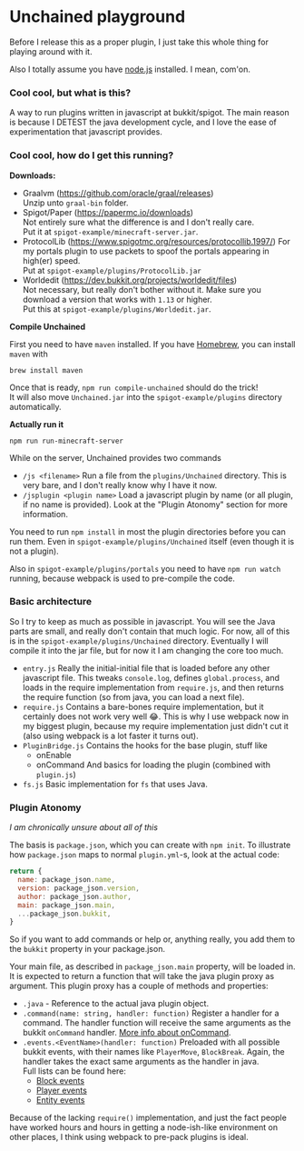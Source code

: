 # Unchained playground

Before I release this as a proper plugin, I just take this whole thing for playing around with it.

Also I totally assume you have [node.js](https://nodejs.org/en/) installed.
I mean, com'on.

### Cool cool, but what is this?

A way to run plugins written in javascript at bukkit/spigot.
The main reason is because I DETEST the java development cycle,
and I love the ease of experimentation that javascript provides.

### Cool cool, how do I get this running?

**Downloads:**
- Graalvm (https://github.com/oracle/graal/releases)  
  Unzip unto `graal-bin` folder.
- Spigot/Paper (https://papermc.io/downloads)  
  Not entirely sure what the difference is and I don't really care.  
  Put it at `spigot-example/minecraft-server.jar`.
- ProtocolLib (https://www.spigotmc.org/resources/protocollib.1997/)
  For my portals plugin to use packets to spoof the portals appearing in high(er) speed.  
  Put at `spigot-example/plugins/ProtocolLib.jar`
- Worldedit (https://dev.bukkit.org/projects/worldedit/files)  
  Not necessary, but really don't bother without it.
  Make sure you download a version that works with `1.13` or higher.   
  Put this at `spigot-example/plugins/Worldedit.jar`.

**Compile Unchained**

First you need to have `maven` installed. If you have [Homebrew](https://brew.sh/), you can install `maven` with

```
brew install maven
```

Once that is ready, `npm run compile-unchained` should do the trick!  
It will also move `Unchained.jar` into the `spigot-example/plugins` directory automatically.

**Actually run it**

```
npm run run-minecraft-server
```

While on the server, Unchained provides two commands
- `/js <filename>`
  Run a file from the `plugins/Unchained` directory.
  This is very bare, and I don't really know why I have it now.
- `/jsplugin <plugin name>`
  Load a javascript plugin by name (or all plugin, if no name is provided).
  Look at the "Plugin Atonomy" section for more information.

You need to run `npm install` in most the plugin directories before you can run them.
Even in `spigot-example/plugins/Unchained` itself (even though it is not a plugin).

Also in `spigot-example/plugins/portals` you need to have `npm run watch` running, because webpack is used to pre-compile the code.

### Basic architecture

So I try to keep as much as possible in javascript.
You will see the Java parts are small, and really don't contain that much logic.
For now, all of this is in the `spigot-example/plugins/Unchained` directory.
Eventually I will compile it into the jar file, but for now it I am changing the core too much.

- `entry.js`
  Really the initial-initial file that is loaded before any other javascript file.
  This tweaks `console.log`, defines `global.process`, and loads in the require implementation from `require.js`,
  and then returns the require function (so from java, you can load a next file).
- `require.js`
  Contains a bare-bones require implementation, but it certainly does not work very well 😂.
  This is why I use webpack now in my biggest plugin, because my require implementation just didn't cut it (also using webpack is a lot faster it turns out).
- `PluginBridge.js`
  Contains the hooks for the base plugin, stuff like
  - onEnable
  - onCommand
  And basics for loading the plugin (combined with `plugin.js`)
- `fs.js`
  Basic implementation for `fs` that uses Java.

### Plugin Atonomy

*I am chronically unsure about all of this*

The basis is `package.json`, which you can create with `npm init`.
To illustrate how `package.json` maps to normal `plugin.yml`-s, look at the actual code:

```javascript
return {
  name: package_json.name,
  version: package_json.version,
  author: package_json.author,
  main: package_json.main,
  ...package_json.bukkit,
}
```

So if you want to add commands or help or, anything really, you add them to the `bukkit` property in your package.json.

Your main file, as described in `package_json.main` property, will be loaded in. It is expected to return a function that will take the java plugin proxy as argument. This plugin proxy has a couple of methods and properties:

- `.java` - Reference to the actual java plugin object.
- `.command(name: string, handler: function)`
  Register a handler for a command. The handler function will receive the same arguments as the bukkit `onCommand` handler. [More info about onCommand](https://bukkit.gamepedia.com/Plugin_Tutorial#The_onCommand.28.29_Method).
- `.events.<EventName>(handler: function)`
  Preloaded with all possible bukkit events, with their names like `PlayerMove`, `BlockBreak`. Again, the handler takes the exact same arguments as the handler in java.  
  Full lists can be found here:
  - [Block events](https://hub.spigotmc.org/javadocs/bukkit/org/bukkit/event/block/package-summary.html)
  - [Player events](https://hub.spigotmc.org/javadocs/bukkit/org/bukkit/event/player/package-summary.html)
  - [Entity events](https://hub.spigotmc.org/javadocs/bukkit/org/bukkit/event/entity/package-summary.html)

Because of the lacking `require()` implementation, and just the fact people have worked hours and hours in getting a node-ish-like environment on other places, I think using webpack to pre-pack plugins is ideal.
